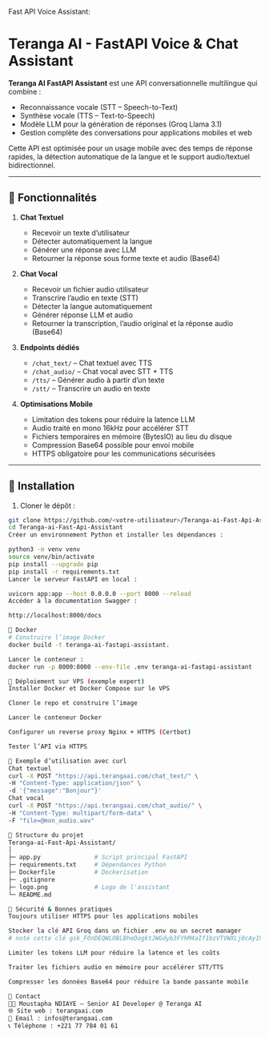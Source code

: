 Fast API Voice Assistant:

# Teranga AI - FastAPI Voice & Chat Assistant

**Teranga AI FastAPI Assistant** est une API conversationnelle multilingue qui combine :

- Reconnaissance vocale (STT – Speech-to-Text)
- Synthèse vocale (TTS – Text-to-Speech)
- Modèle LLM pour la génération de réponses (Groq Llama 3.1)
- Gestion complète des conversations pour applications mobiles et web

Cette API est optimisée pour un usage mobile avec des temps de réponse rapides, la détection automatique de la langue et le support audio/textuel bidirectionnel.

---

## 🔹 Fonctionnalités

1. **Chat Textuel**
   - Recevoir un texte d’utilisateur
   - Détecter automatiquement la langue
   - Générer une réponse avec LLM
   - Retourner la réponse sous forme texte et audio (Base64)

2. **Chat Vocal**
   - Recevoir un fichier audio utilisateur
   - Transcrire l’audio en texte (STT)
   - Détecter la langue automatiquement
   - Générer réponse LLM et audio
   - Retourner la transcription, l’audio original et la réponse audio (Base64)

3. **Endpoints dédiés**
   - `/chat_text/` – Chat textuel avec TTS
   - `/chat_audio/` – Chat vocal avec STT + TTS
   - `/tts/` – Générer audio à partir d’un texte
   - `/stt/` – Transcrire un audio en texte

4. **Optimisations Mobile**
   - Limitation des tokens pour réduire la latence LLM
   - Audio traité en mono 16kHz pour accélérer STT
   - Fichiers temporaires en mémoire (BytesIO) au lieu du disque
   - Compression Base64 possible pour envoi mobile
   - HTTPS obligatoire pour les communications sécurisées

---

## 🔹 Installation

1. Cloner le dépôt :

```bash
git clone https://github.com/<votre-utilisateur>/Teranga-ai-Fast-Api-Assistant.git
cd Teranga-ai-Fast-Api-Assistant
Créer un environnement Python et installer les dépendances :

python3 -m venv venv
source venv/bin/activate
pip install --upgrade pip
pip install -r requirements.txt
Lancer le serveur FastAPI en local :

uvicorn app:app --host 0.0.0.0 --port 8000 --reload
Accéder à la documentation Swagger :

http://localhost:8000/docs

🔹 Docker
# Construire l’image Docker
docker build -t teranga-ai-fastapi-assistant.

Lancer le conteneur :
docker run -p 8000:8000 --env-file .env teranga-ai-fastapi-assistant

🔹 Déploiement sur VPS (exemple expert)
Installer Docker et Docker Compose sur le VPS

Cloner le repo et construire l’image

Lancer le conteneur Docker

Configurer un reverse proxy Nginx + HTTPS (Certbot)

Tester l’API via HTTPS

🔹 Exemple d’utilisation avec curl
Chat textuel
curl -X POST "https://api.terangaai.com/chat_text/" \
-H "Content-Type: application/json" \
-d '{"message":"Bonjour"}'
Chat vocal
curl -X POST "https://api.terangaai.com/chat_audio/" \
-H "Content-Type: multipart/form-data" \
-F "file=@mon_audio.wav"

🔹 Structure du projet
Teranga-ai-Fast-Api-Assistant/
│
├─ app.py               # Script principal FastAPI
├─ requirements.txt     # Dépendances Python
├─ Dockerfile           # Dockerisation
├─ .gitignore
├─ logo.png             # Logo de l'assistant
└─ README.md

🔹 Sécurité & Bonnes pratiques
Toujours utiliser HTTPS pour les applications mobiles

Stocker la clé API Groq dans un fichier .env ou un secret manager
# noté cette clé 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

Limiter les tokens LLM pour réduire la latence et les coûts

Traiter les fichiers audio en mémoire pour accélérer STT/TTS

Compresser les données Base64 pour réduire la bande passante mobile

🔹 Contact
👨‍💻 Moustapha NDIAYE – Senior AI Developer @ Teranga AI
🌐 Site web : terangaai.com
📧 Email : infos@terangaai.com
📞 Téléphone : +221 77 784 01 61


